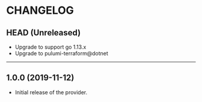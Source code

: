CHANGELOG
=========

## HEAD (Unreleased)
* Upgrade to support go 1.13.x
* Upgrade to pulumi-terraform@dotnet

---

## 1.0.0 (2019-11-12)
* Initial release of the provider.
